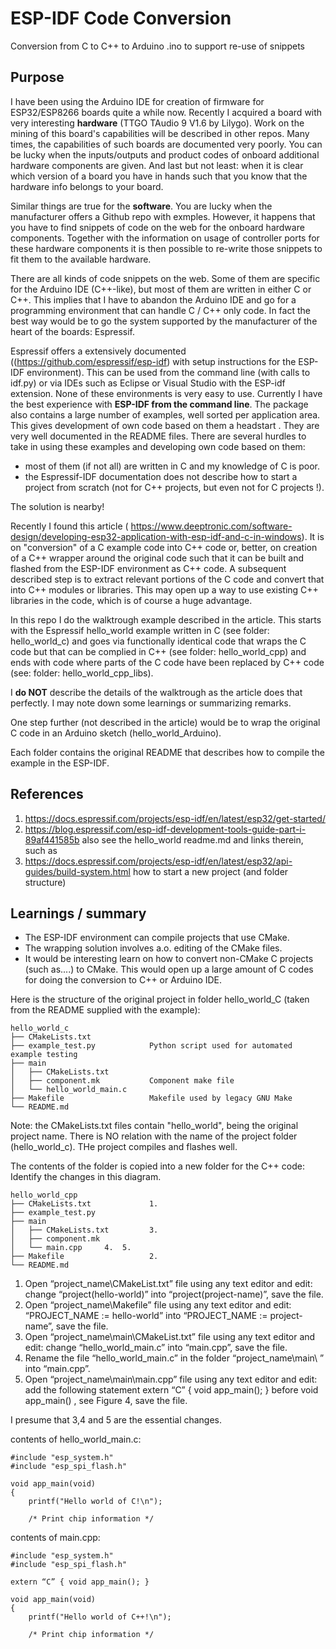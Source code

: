 # ESP-IDF Code Conversion
 Conversion from C to C++ to Arduino .ino to support re-use of snippets

## Purpose

I have been using the Arduino IDE for creation of firmware for ESP32/ESP8266 boards quite a while now. Recently I acquired a board with very interesting **hardware** (TTGO TAudio 9 V1.6 by Lilygo). Work on the mining of this board's capabilities will be described in other repos. Many times, the capabilities of such boards are documented very poorly. You can be lucky when the inputs/outputs and product codes of onboard additional hardware components are given. And last but not least: when it is clear which version of a board you have in hands such that you know that the hardware info belongs to your board.

Similar things are true for the **software**. You are lucky when the manufacturer offers a Github repo with exmples. However, it happens that you have to find snippets of code on the web for the onboard hardware components. Together with the information on usage of controller ports for these hardware components it is then possible to re-write those snippets to fit them to the available hardware.

There are all kinds of code snippets on the web. Some of them are specific for the Arduino IDE (C++-like), but most of them are written in either C or C++. This implies that I have to abandon the Arduino IDE and go for a programming environment that can handle C / C++ only code. In fact the best way would be to go the system supported by the manufacturer of the heart of the boards: Espressif.

Espressif offers a extensively documented ((https://github.com/espressif/esp-idf) with setup instructions for the ESP-IDF environment). This can be used from the command line (with calls to idf.py) or via IDEs such as Eclipse or Visual Studio with the ESP-idf extension. None of these environments is very easy to use. Currently I have the best experience with **ESP-IDF from the command line**.  The package also contains a large number of examples, well sorted per application area. This gives development of own code based on them a headstart . They are very well documented in the README files. There are several hurdles to take in using these examples and developing own code based on them: 
- most of them (if not all) are written in C and my knowledge of C is poor. 
- the Espressif-IDF documentation does not describe how to start a project from scratch (not for C++ projects, but even not for C projects !). 

The solution is nearby!

Recently I found this article ( https://www.deeptronic.com/software-design/developing-esp32-application-with-esp-idf-and-c-in-windows). It is on "conversion" of a C example code into C++ code or, better, on creation of a C++ wrapper around the original code such that it can be built and flashed from the ESP-IDF environment as C++ code. A subsequent described step is to extract relevant portions of the C code and convert that into C++ modules or libraries. This may open up a way to use existing C++ libraries in the code, which is of course a huge advantage.

In this repo I do the walktrough example described in the article. This starts with the Espressif hello_world example written in C (see folder: hello_world_c) and goes via functionally identical code that wraps the C code but that can be complied in C++ (see folder: hello_world_cpp) and ends with code where parts of the C code have been replaced by C++ code (see: folder: hello_world_cpp_libs). 

I **do NOT** describe the details of the walktrough as the article does that perfectly. I may note down some learnings or summarizing remarks.

One step further (not described in the article) would be to wrap the original C code in an Arduino sketch (hello_world_Arduino).

Each folder contains the original README that describes how to compile the example in the ESP-IDF.

## References
1. https://docs.espressif.com/projects/esp-idf/en/latest/esp32/get-started/
2. https://blog.espressif.com/esp-idf-development-tools-guide-part-i-89af441585b
also see the hello_world readme.md and links therein, such as 
3. https://docs.espressif.com/projects/esp-idf/en/latest/esp32/api-guides/build-system.html how to start a new project (and folder structure)

## Learnings / summary

- The ESP-IDF environment can compile projects that use CMake.
- The wrapping solution involves a.o. editing of the CMake files.
- It would be interesting learn on how to convert non-CMake C projects (such as....) to CMake. This would open up a large amount of C codes for doing the conversion to C++ or Arduino IDE. 

Here is the structure of the original project in folder hello_world_C (taken from the README supplied with the example):


```
hello_world_c
├── CMakeLists.txt
├── example_test.py            Python script used for automated example testing
├── main
│   ├── CMakeLists.txt
│   ├── component.mk           Component make file
│   └── hello_world_main.c
├── Makefile                   Makefile used by legacy GNU Make
└── README.md                  
```

Note: the CMakeLists.txt files contain "hello_world", being the original project name. There is NO relation with the name of the project folder (hello_world_c). THe project compiles and flashes well.


The contents of the folder is copied into a new folder for the C++ code:
Identify the changes in this diagram.

```
hello_world_cpp                
├── CMakeLists.txt             1.
├── example_test.py            
├── main
│   ├── CMakeLists.txt         3.
│   ├── component.mk           
│   └── main.cpp     4.  5.
├── Makefile                   2.
└── README.md                  
```

1. Open “project_name\CMakeList.txt” file using any text editor and edit: change “project(hello-world)” into “project(project-name)”, save the file.
2. Open “project_name\Makefile” file using any text editor and edit: “PROJECT_NAME := hello-world” into “PROJECT_NAME := project-name”, save the file.
3. Open “project_name\main\CMakeList.txt” file using any text editor and edit: change “hello_world_main.c” into “main.cpp”, save the file.
4. Rename the file “hello_world_main.c” in the folder “project_name\main\ ” into “main.cpp”.
5. Open “project_name\main\main.cpp” file using any text editor and edit: add the following statement extern “C” { void app_main(); } before void app_main() , see Figure 4, save the file.

I presume that 3,4 and 5 are the essential changes.

contents of hello_world_main.c:

```
#include "esp_system.h"
#include "esp_spi_flash.h"

void app_main(void)
{
    printf("Hello world of C!\n");

    /* Print chip information */
```

contents of main.cpp:

```
#include "esp_system.h"
#include "esp_spi_flash.h"

extern “C” { void app_main(); }

void app_main(void)
{
    printf("Hello world of C++!\n");

    /* Print chip information */
```
